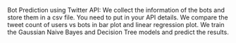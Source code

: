 Bot Prediction using Twitter API:
We collect the information of the bots and store them in a csv file. 
You need to put in your API details.
We compare the tweet count of users vs bots in bar plot and linear regression plot.
We train the Gaussian Naive Bayes and Decision Tree models and predict the results.